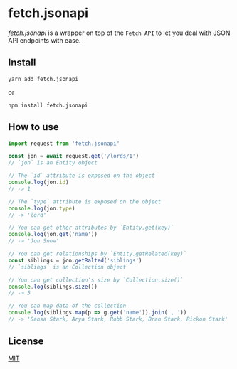 # fetch.jsonapi

*fetch.jsonapi* is a wrapper on top of the `Fetch API` to let you deal with JSON API endpoints with ease.


## Install

    yarn add fetch.jsonapi

or

    npm install fetch.jsonapi


## How to use

```javascript
import request from 'fetch.jsonapi'

const jon = await request.get('/lords/1')
// `jon` is an Entity object

// The `id` attribute is exposed on the object
console.log(jon.id)
// -> 1

// The `type` attribute is exposed on the object
console.log(jon.type)
// -> 'lord'

// You can get other attributes by `Entity.get(key)`
console.log(jon.get('name'))
// -> 'Jon Snow'

// You can get relationships by `Entity.getRelated(key)`
const siblings = jon.getRalted('siblings')
// `siblings` is an Collection object

// You can get collection's size by `Collection.size()`
console.log(siblings.size())
// -> 5

// You can map data of the collection
console.log(siblings.map(p => g.get('name')).join(', '))
// -> 'Sansa Stark, Arya Stark, Robb Stark, Bran Stark, Rickon Stark'
```

## License

[MIT](LICENSE)
